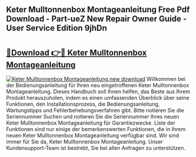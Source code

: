 ## Keter Mulltonnenbox Montageanleitung Free Pdf Download - Part-ueZ New Repair Owner Guide - User Service Edition 9jhDn

# <h2><a href="http://df7xqg.blite.top/?on=Keter+Mulltonnenbox+Montageanleitung">🔗Download 👉🔴 Keter Mulltonnenbox Montageanleitung</a></h2>

[![Keter Mulltonnenbox Montageanleitung new download](https://i.imgur.com/lujVjoI.png)](http://df7xqg.blite.top/?on=Keter+Mulltonnenbox+Montageanleitung)
Willkommen bei der Bedienungsanleitung für Ihren neu eingetroffenen Keter Mulltonnenbox Montageanleitung. Dieses Handbuch soll Ihnen helfen, das Beste aus Ihrem Produkt herauszuholen, indem es einen umfassenden Überblick über seine Funktionen, den Installationsprozess, die Bedienungsanleitung, Wartungstipps und Fehlerbehebungsverfahren gibt. Bitte notieren Sie die Seriennummer Suchen und notieren Sie die Seriennummer Ihres neuen Keter Mulltonnenbox Montageanleitung für Garantiezwecke. Liste der Funktionen sind nur einige der bemerkenswerten Funktionen, die in Ihrem neuen Keter Mulltonnenbox Montageanleitung verfügbar sind. Wir sind immer für Sie da, Keter Mulltonnenbox Montageanleitung. Unser Kundensupport-Team ist bestrebt, Sie bei allen Anfragen zu unterstützen.
